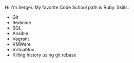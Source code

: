 Hi I'm Sergei.
My favorite Code School path is Ruby.
Skills:
* Git
* Redmine
* SQL
* Ansible
* Vagrant
* VMWare
* VirtualBox
* Killing history using git rebase
